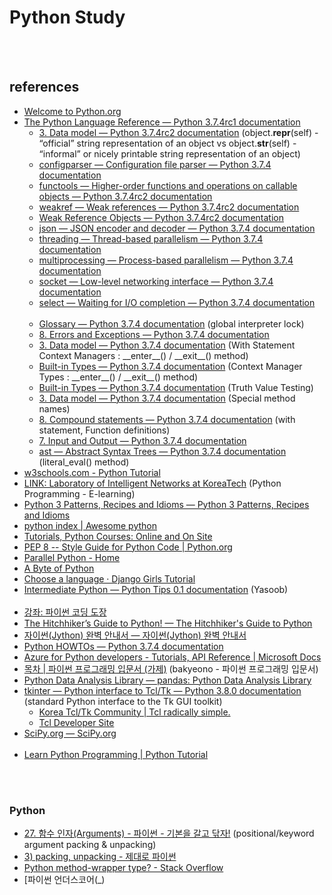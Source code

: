 Python Study
==========


 <br/><br/>


## references
- [Welcome to Python.org](https://www.python.org/)
- [The Python Language Reference — Python 3.7.4rc1 documentation](https://docs.python.org/3/reference/index.html)
    - [3. Data model — Python 3.7.4rc2 documentation](https://docs.python.org/3.7/reference/datamodel.html#object.__repr__) (object.__repr__(self) - “official” string representation of an object vs object.__str__(self) - “informal” or nicely printable string representation of an object)
    - [configparser — Configuration file parser — Python 3.7.4 documentation](https://docs.python.org/3/library/configparser.html)
    - [functools — Higher-order functions and operations on callable objects — Python 3.7.4rc2 documentation](https://docs.python.org/3/library/functools.html)
    - [weakref — Weak references — Python 3.7.4rc2 documentation](https://docs.python.org/3/library/weakref.html)
    - [Weak Reference Objects — Python 3.7.4rc2 documentation](https://docs.python.org/3/c-api/weakref.html)
    - [json — JSON encoder and decoder — Python 3.7.4 documentation](https://docs.python.org/3/library/json.html)
    - [threading — Thread-based parallelism — Python 3.7.4 documentation](https://docs.python.org/3/library/threading.html#lock-objects)
    - [multiprocessing — Process-based parallelism — Python 3.7.4 documentation](https://docs.python.org/3/library/multiprocessing.html)
    - [socket — Low-level networking interface — Python 3.7.4 documentation](https://docs.python.org/3/library/socket.html#socket.socket.setblocking)
    - [select — Waiting for I/O completion — Python 3.7.4 documentation](https://docs.python.org/3/library/select.html)  <br/><br/>
    - [Glossary — Python 3.7.4 documentation](https://docs.python.org/3/glossary.html#term-global-interpreter-lock) (global interpreter lock)
    - [8. Errors and Exceptions — Python 3.7.4 documentation](https://docs.python.org/3/tutorial/errors.html)
    - [3. Data model — Python 3.7.4 documentation](https://docs.python.org/3/reference/datamodel.html#context-managers) (With Statement Context Managers : \_\_enter__() / \_\_exit__() method)
    - [Built-in Types — Python 3.7.4 documentation](https://docs.python.org/3/library/stdtypes.html#typecontextmanager) (Context Manager Types : \_\_enter__() / \_\_exit__() method)
    - [Built-in Types — Python 3.7.4 documentation](https://docs.python.org/3/library/stdtypes.html#truth-value-testing) (Truth Value Testing)
    - [3. Data model — Python 3.7.4 documentation](https://docs.python.org/3/reference/datamodel.html#special-method-names) (Special method names)
    - [8. Compound statements — Python 3.7.4 documentation](https://docs.python.org/3/reference/compound_stmts.html#with) (with statement, Function definitions)
    - [7. Input and Output — Python 3.7.4 documentation](https://docs.python.org/3/tutorial/inputoutput.html)
    - [ast — Abstract Syntax Trees — Python 3.7.4 documentation](https://docs.python.org/3/library/ast.html) (literal_eval() method)
- [w3schools.com - Python Tutorial](https://www.w3schools.com/python/default.asp)
- [LINK: Laboratory of Intelligent Networks at KoreaTech](http://link.koreatech.ac.kr/courses2/SPE/syllabus.html) (Python Programming - E-learning)
- [Python 3 Patterns, Recipes and Idioms — Python 3 Patterns, Recipes and Idioms](https://python-3-patterns-idioms-test.readthedocs.io/en/latest/index.html)
- [python index | Awesome python](https://python.awesome-programming.com/)
- [Tutorials, Python Courses: Online and On Site](https://www.python-course.eu/index.php)
- [PEP 8 -- Style Guide for Python Code | Python.org](https://www.python.org/dev/peps/pep-0008/)
- [Parallel Python - Home](https://www.parallelpython.com/)
- [A Byte of Python](byteofpython-korean.sourceforge.net/byte_of_python.html)
- [Choose a language · Django Girls Tutorial](https://tutorial.djangogirls.org/)
- [Intermediate Python — Python Tips 0.1 documentation](http://book.pythontips.com/en/latest/index.html) (Yasoob)  <br/><br/>
- [강좌: 파이썬 코딩 도장](https://dojang.io/course/view.php?id=7)
- [The Hitchhiker’s Guide to Python! — The Hitchhiker's Guide to Python](https://docs.python-guide.org/)
- [자이썬(Jython) 완벽 안내서 — 자이썬(Jython) 완벽 안내서](https://jythonbook-ko.readthedocs.io/en/latest/index.html#)
- [Python HOWTOs — Python 3.7.4 documentation](https://docs.python.org/3/howto/index.html)
- [Azure for Python developers - Tutorials, API Reference | Microsoft Docs](https://docs.microsoft.com/en-us/azure/python/)
- [목차 | 파이썬 프로그래밍 입문서 (가제)](https://python.bakyeono.net/) (bakyeono - 파이썬 프로그래밍 입문서)
- [Python Data Analysis Library — pandas: Python Data Analysis Library](https://pandas.pydata.org/)
- [tkinter — Python interface to Tcl/Tk — Python 3.8.0 documentation](https://docs.python.org/3/library/tkinter.html) (standard Python interface to the Tk GUI toolkit)
     - [Korea Tcl/Tk Community | Tcl radically simple.](http://tcltk.co.kr/)
     - [Tcl Developer Site](https://www.tcl.tk/)
- [SciPy.org — SciPy.org](https://www.scipy.org/)  <br/><br/>
- [Learn Python Programming | Python Tutorial](https://pythonbasics.org/)


 <br/><br/>
 

### Python
- [27. 함수 인자(Arguments) - 파이썬 - 기본을 갈고 닦자!](https://wikidocs.net/16053) (positional/keyword argument packing & unpacking)
- [3) packing, unpacking - 제대로 파이썬](https://wikidocs.net/22801)
- [Python method-wrapper type? - Stack Overflow](https://stackoverflow.com/questions/10401935/python-method-wrapper-type)
- [파이썬 언더스코어(_)